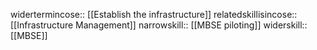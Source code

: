 widertermincose:: [[Establish the infrastructure]]
relatedskillisincose:: [[Infrastructure Management]]
narrowskill:: [[MBSE piloting]] 
widerskill:: [[MBSE]]
